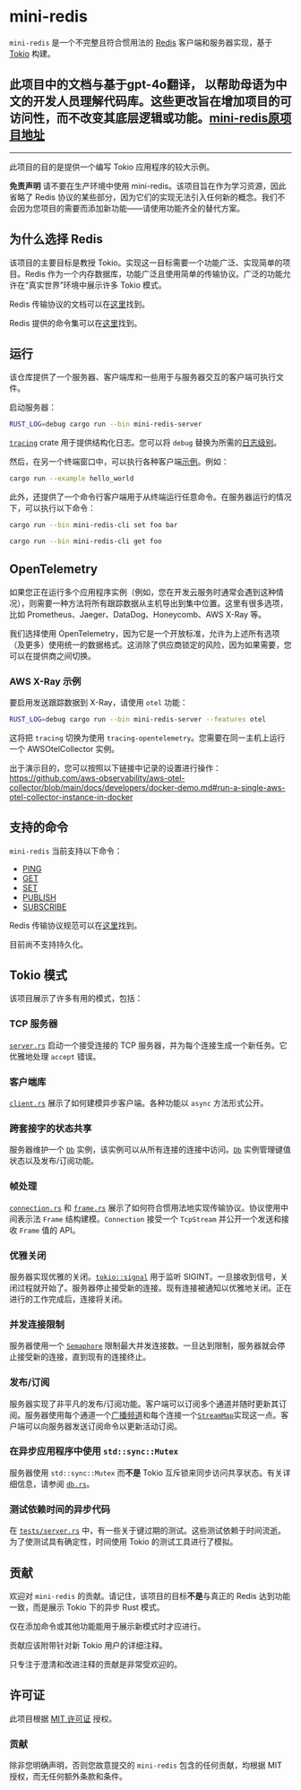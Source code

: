 # mini-redis

`mini-redis` 是一个不完整且符合惯用法的 [Redis](https://redis.io) 客户端和服务器实现，基于 [Tokio](https://tokio.rs) 构建。

## **此项目中的文档与基于gpt-4o翻译， 以帮助母语为中文的开发人员理解代码库。这些更改旨在增加项目的可访问性，而不改变其底层逻辑或功能。[mini-redis原项目地址](https://github.com/tokio-rs/mini-redis)**

----

此项目的目的是提供一个编写 Tokio 应用程序的较大示例。

**免责声明** 请不要在生产环境中使用 mini-redis。该项目旨在作为学习资源，因此省略了 Redis 协议的某些部分，因为它们的实现无法引入任何新的概念。我们不会因为您项目的需要而添加新功能——请使用功能齐全的替代方案。

## 为什么选择 Redis

该项目的主要目标是教授 Tokio。实现这一目标需要一个功能广泛、实现简单的项目。Redis 作为一个内存数据库，功能广泛且使用简单的传输协议。广泛的功能允许在“真实世界”环境中展示许多 Tokio 模式。

Redis 传输协议的文档可以在[这里](https://redis.io/topics/protocol)找到。

Redis 提供的命令集可以在[这里](https://redis.io/commands)找到。

## 运行

该仓库提供了一个服务器、客户端库和一些用于与服务器交互的客户端可执行文件。

启动服务器：

```bash
RUST_LOG=debug cargo run --bin mini-redis-server
```

[`tracing`](https://github.com/tokio-rs/tracing) crate 用于提供结构化日志。您可以将 `debug` 替换为所需的[日志级别][level]。

[level]: https://docs.rs/tracing-subscriber/latest/tracing_subscriber/filter/struct.EnvFilter.html#directives

然后，在另一个终端窗口中，可以执行各种客户端[示例](examples)。例如：

```bash
cargo run --example hello_world
```

此外，还提供了一个命令行客户端用于从终端运行任意命令。在服务器运行的情况下，可以执行以下命令：

```bash
cargo run --bin mini-redis-cli set foo bar

cargo run --bin mini-redis-cli get foo
```

## OpenTelemetry

如果您正在运行多个应用程序实例（例如，您在开发云服务时通常会遇到这种情况），则需要一种方法将所有跟踪数据从主机导出到集中位置。这里有很多选项，比如 Prometheus、Jaeger、DataDog、Honeycomb、AWS X-Ray 等。

我们选择使用 OpenTelemetry，因为它是一个开放标准，允许为上述所有选项（及更多）使用统一的数据格式。这消除了供应商锁定的风险，因为如果需要，您可以在提供商之间切换。

### AWS X-Ray 示例

要启用发送跟踪数据到 X-Ray，请使用 `otel` 功能：
```bash
RUST_LOG=debug cargo run --bin mini-redis-server --features otel
```

这将把 `tracing` 切换为使用 `tracing-opentelemetry`。您需要在同一主机上运行一个 AWSOtelCollector 实例。

出于演示目的，您可以按照以下链接中记录的设置进行操作：
https://github.com/aws-observability/aws-otel-collector/blob/main/docs/developers/docker-demo.md#run-a-single-aws-otel-collector-instance-in-docker

## 支持的命令

`mini-redis` 当前支持以下命令：

* [PING](https://redis.io/commands/ping)
* [GET](https://redis.io/commands/get)
* [SET](https://redis.io/commands/set)
* [PUBLISH](https://redis.io/commands/publish)
* [SUBSCRIBE](https://redis.io/commands/subscribe)

Redis 传输协议规范可以在[这里](https://redis.io/topics/protocol)找到。

目前尚不支持持久化。

## Tokio 模式

该项目展示了许多有用的模式，包括：

### TCP 服务器

[`server.rs`](src/server.rs) 启动一个接受连接的 TCP 服务器，并为每个连接生成一个新任务。它优雅地处理 `accept` 错误。

### 客户端库

[`client.rs`](src/clients/client.rs) 展示了如何建模异步客户端。各种功能以 `async` 方法形式公开。

### 跨套接字的状态共享

服务器维护一个 [`Db`] 实例，该实例可以从所有连接的连接中访问。[`Db`] 实例管理键值状态以及发布/订阅功能。

[`Db`]: src/db.rs

### 帧处理

[`connection.rs`](src/connection.rs) 和 [`frame.rs`](src/frame.rs) 展示了如何符合惯用法地实现传输协议。协议使用中间表示法 `Frame` 结构建模。`Connection` 接受一个 `TcpStream` 并公开一个发送和接收 `Frame` 值的 API。

### 优雅关闭

服务器实现优雅的关闭。[`tokio::signal`] 用于监听 SIGINT。一旦接收到信号，关闭过程就开始了。服务器停止接受新的连接。现有连接被通知以优雅地关闭。正在进行的工作完成后，连接将关闭。

[`tokio::signal`]: https://docs.rs/tokio/*/tokio/signal/

### 并发连接限制

服务器使用一个 [`Semaphore`] 限制最大并发连接数。一旦达到限制，服务器就会停止接受新的连接，直到现有的连接终止。

[`Semaphore`]: https://docs.rs/tokio/*/tokio/sync/struct.Semaphore.html

### 发布/订阅

服务器实现了非平凡的发布/订阅功能。客户端可以订阅多个通道并随时更新其订阅。服务器使用每个通道一个[广播频道][broadcast]和每个连接一个[`StreamMap`]实现这一点。客户端可以向服务器发送订阅命令以更新活动订阅。

[broadcast]: https://docs.rs/tokio/*/tokio/sync/broadcast/index.html
[`StreamMap`]: https://docs.rs/tokio-stream/*/tokio_stream/struct.StreamMap.html

### 在异步应用程序中使用 `std::sync::Mutex`

服务器使用 `std::sync::Mutex` 而**不是** Tokio 互斥锁来同步访问共享状态。有关详细信息，请参阅 [`db.rs`](src/db.rs)。

### 测试依赖时间的异步代码

在 [`tests/server.rs`](tests/server.rs) 中，有一些关于键过期的测试。这些测试依赖于时间流逝。为了使测试具有确定性，时间使用 Tokio 的测试工具进行了模拟。

## 贡献

欢迎对 `mini-redis` 的贡献。请记住，该项目的目标**不是**与真正的 Redis 达到功能一致，而是展示 Tokio 下的异步 Rust 模式。

仅在添加命令或其他功能能用于展示新模式时才应进行。

贡献应该附带针对新 Tokio 用户的详细注释。

只专注于澄清和改进注释的贡献是非常受欢迎的。

## 许可证

此项目根据 [MIT 许可证](LICENSE) 授权。

### 贡献

除非您明确声明，否则您故意提交的 `mini-redis` 包含的任何贡献，均根据 MIT 授权，而无任何额外条款和条件。